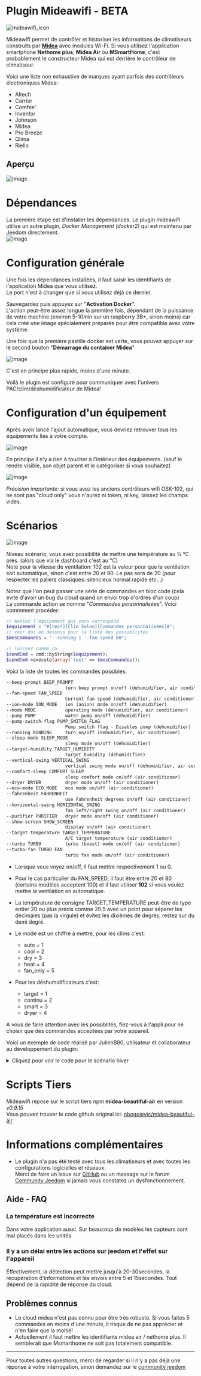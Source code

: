 
# Plugin Mideawifi - BETA


![mideawifi_icon](https://user-images.githubusercontent.com/3704897/200172116-ac8de823-46a5-4ae3-9165-fbb591c640f7.png)


Mideawifi permet de contrôler et historiser les informations de climatiseurs construits par **[Midea](https://fr.wikipedia.org/wiki/Midea)** avec modules Wi-Fi. 
Si vous utilisez l'application smartphone **Nethome plus**, **Midea Air** ou **MSmartHome**, c'est probablement le constructeur Midea qui est derrière le contrôleur de climatiseur.  

Voici une liste non exhaustive de marques ayant parfois des contrôleurs électroniques Midea:  
- Altech  
- Carrier  
- Comfee&apos;  
- Inventor  
- Johnson   
- Midea  
- Pro Breeze    
- Qlima  
- Riello   

## Aperçu  
  
![image](https://user-images.githubusercontent.com/3704897/204097207-b6488326-d70c-48b8-ab2c-57c076780517.png)  
  
# Dépendances  

La première étape est d'installer les dépendances. Le plugin mideawifi utilise un autre plugin, _Docker Management (docker2)_ qui est maintenu par Jeedom directement.  
![image](https://user-images.githubusercontent.com/3704897/200282392-7bdcd23b-a6ed-4113-81b3-40acf88448fb.png)  

# Configuration générale  

Une fois les dépendances installées, il faut saisir les identifiants de l'application Midea que vous utilisez.  
Le port n'est à changer que si vous utilisez déjà ce dernier.  
  
Sauvegardez puis appuyez sur "**Activation Docker**".  
L'action peut-être assez longue la première fois, dépendant de la puissance de votre machine (environ 5-10min sur un raspberry 3B+, sinon moins) car cela créé une image spécialement préparée pour être compatible avec votre système.  

Une fois que la première pastille docker est verte, vous pouvez appuyer sur le second bouton "**Démarrage du container Midea**"  

![image](https://user-images.githubusercontent.com/3704897/200291627-985b687d-b5ac-4335-b86d-f6cd4eef3c6f.png)  

C'est en principe plus rapide, moins d'une minute.  

Voilà le plugin est configuré pour communiquer avec l'univers PAC/clim/déshumidificateur de Midea!  
  
# Configuration d'un équipement  
  
Après avoir lancé l'ajout automatique, vous devriez retrouver tous les équipements liés à votre compte.  
  
![image](https://user-images.githubusercontent.com/3704897/201053367-b947704b-01d4-45a7-bb84-399283de13e8.png)  
  
En principe il n'y a rien à toucher à l'intérieur des équipements. (sauf le rendre visible, son objet parent et le catégoriser si vous souhaitez)  
  
![image](https://user-images.githubusercontent.com/3704897/201054699-05048f34-1d90-4212-9c16-ad753e70191b.png)  
  
*Précision importante:* si vous avez les anciens contrôleurs wifi OSK-102, qui ne sont pas "cloud only" vous n'aurez ni token, ni key, laissez les champs vides.  
  
# Scénarios  
  
  ![image](https://user-images.githubusercontent.com/3704897/202680751-883a360b-d988-4ed8-b846-cd2e35e4330b.png)  

  Niveau scénario, vous avez possibilité de mettre une température au ½ °C près. (alors que via le dashboard c'est au °C)  
  Note pour la vitesse de ventilation: 102 est la valeur pour que la ventilation soit automatique, sinon c'est entre 20 et 80. Le pas sera de 20 (pour respecter les paliers classiques: silencieux normal rapide etc...)  
  
  Notez que l'on peut passer une série de commandes en bloc code (cela évite d'avoir un bug du cloud quand on envoi trop d'ordres d'un coup)  
  La commande action se nomme "*Commandes personnalisées*". Voici commment procéder:  
  
  ```php
  // mettez l'équipement qui vous correspond
  $equipement = "#[test][Clim Salon][Commandes personnalisées]#";
  // voir doc en dessous pour la liste des possibilités
  $mesCommandes = "--running 1 --fan-speed 60";
  
  // laissez comme ça
  $sendCmd = cmd::byString($equipement);
  $sendCmd->execute(array('text' => $mesCommandes));
  ```
  
  Voici la liste de toutes les commandes possibles:  
  ```markdown
  --beep-prompt BEEP_PROMPT
                        turn beep prompt on/off (dehumidifier, air conditioner)
  --fan-speed FAN_SPEED
                        Current fan speed (dehumidifier, air conditioner)
  --ion-mode ION_MODE   ion (anion) mode on/off (dehumidifier)
  --mode MODE           operating mode (dehumidifier, air conditioner)
  --pump PUMP           water pump on/off (dehumidifier)
  --pump-switch-flag PUMP_SWITCH_FLAG
                        Pump switch flag - Disables pump (dehumidifier)
  --running RUNNING     turn on/off (dehumidifier, air conditioner)
  --sleep-mode SLEEP_MODE
                        sleep mode on/off (dehumidifier)
  --target-humidity TARGET_HUMIDITY
                        Target humidity (dehumidifier)
  --vertical-swing VERTICAL_SWING
                        vertical swing mode on/off (dehumidifier, air conditioner)
  --comfort-sleep COMFORT_SLEEP
                        sleep comfort mode on/off (air conditioner)
  --dryer DRYER         dryer mode on/off (air conditioner)
  --eco-mode ECO_MODE   eco mode on/off (air conditioner)
  --fahrenheit FAHRENHEIT
                        use Fahrenheit degrees on/off (air conditioner)
  --horizontal-swing HORIZONTAL_SWING
                        fan left/right swing on/off (air conditioner)
  --purifier PURIFIER   dryer mode on/off (air conditioner)
  --show-screen SHOW_SCREEN
                        display on/off (air conditioner)
  --target-temperature TARGET_TEMPERATURE
                        A/C target temperature (air conditioner)
  --turbo TURBO         turbo (boost) mode on/off (air conditioner)
  --turbo-fan TURBO_FAN
                        turbo fan mode on/off (air conditioner)
  ```  
  
  - Lorsque vous voyez on/off, il faut mettre respectivement 1 ou 0.  
  - Pour le cas particulier du FAN_SPEED, il faut être entre 20 et 80 (certains modèles acceptent 100) et il faut utiliser **102** si vous voulez mettre la ventilation en automatique.  
  - La température de consigne TARGET_TEMPERATURE peut-être de type entier 20 ou plus précis comme 20.5 avec un point pour séparer les décimales (pas la virgule) et évitez les dixièmes de degrés, restez sur du demi degré.  
  - Le mode est un chiffre à mettre, pour les clims c'est:  
    - auto = 1  
    - cool = 2  
    - dry = 3  
    - heat = 4  
    - fan_only = 5  

  - Pour les déshumidificateurs c'est:  
    - target = 1  
    - continu = 2  
    - smart = 3  
    - dryer = 4  

A vous de faire attention avec les possiblités, fiez-vous à l'appli pour ne choisir que des commandes acceptées par votre appareil.  

Voici un exemple de code réalisé par JulienB80, utilisateur et collaborateur au développement du plugin:  

<details>
<summary>Cliquez pour voir le code pour le scénario hiver</summary>

```php
// Par JulienB80 - 12/2022
// Les sondes midea étant peu fiables, tout se base sur un thermostat annexe géré par le plugin thermostat
// De plus, cela évite les commandes à répétition car tout est envoyé d'un coup.
// Pas de problème de cloud de cette manière.

// #########################################################################################
// ne changez que les éléments dans cet encart
  
//récupération de la puissance du thermostat
$cmdPower = cmd::byString("#[ChauffageClimatisation][Thermostat toto][Puissance]#");
$statePower = $cmdPower->execCmd();

//récupération de la consigne demandée à ce thermostat
$cmdConsigne = cmd::byString("#[ChauffageClimatisation][Thermostat toto][Consigne]#");
$stateConsigne = $cmdConsigne->execCmd();

// La commande citée plus haut pour envoyer les commandes personnalisées à votre appareil midea
$cmdPac = cmd::byString("#[ChauffageClimatisation][PAC toto][Commandes personnalisées]#");

// #########################################################################################

$scenario->setLog("Début d'exécution Bloc Code : Consigne : ".$stateConsigne."°C // Puissance :".$statePower."%");

// Si thermostat coupé, on coupe aussi la PAC
if ($statePower == 0) {
    $cmdPac->execute(array('text'=> '--running 0'));
      $scenario->setLog("Puissance Demandée : ".$statePower." % donc extinction PAC");
}

// Si peu de puissance demandée,
// on met une vitesse de ventilation faible
// petite correction sur température demandée
if (($statePower > 0) AND ($statePower <= 25))  {
      $temperature = $stateConsigne + 3;
    if ($temperature > 30)  {
          $temperature = 30;
    }
    $cmdPac->execute(array('text'=> '--mode 4 --turbo 0 --running 1 --fan-speed 40 --target-temperature '.$temperature));
      $scenario->setLog("Puissance Demandée : ".$statePower." % donc fan-speed = 40 + target-temperature ".$temperature.'°C');
}

// Si un peu plus de puissance demandée,
// on met une vitesse de ventilation normale
// moyenne correction sur température demandée
if (($statePower > 25) AND ($statePower <= 50))  {
      $temperature = $stateConsigne + 4;
    if ($temperature > 30)  {
          $temperature = 30;
    }
    $cmdPac->execute(array('text'=> '--mode 4 --turbo 0 --running 1 --fan-speed 60 --target-temperature '.$temperature));
      $scenario->setLog("Puissance Demandée : ".$statePower." % donc fan-speed = 60 + target-temperature ".$temperature.'°C');
}

// Si puissance demandée assez importante,
// on met une vitesse de ventilation forte
// moyenne correction sur température demandée
if (($statePower > 50) AND ($statePower <= 75))  {
      $temperature = $stateConsigne + 5;
    if ($temperature > 30)  {
          $temperature = 30;
    }
    $cmdPac->execute(array('text'=> '--mode 4 --turbo 0 --running 1 --fan-speed 80 --target-temperature '.$temperature));
      $scenario->setLog("Puissance Demandée : ".$statePower." % donc fan-speed = 80 + target-temperature ".$temperature.'°C');
}

// Si puissance demandée très importante,
// on met le mode turbo
// forte correction sur température demandée
if ($statePower > 75) {
      $temperature = $stateConsigne + 6;
    if ($temperature > 30)  {
          $temperature = 30;
    }
    $cmdPac->execute(array('text'=> '--mode 4 --turbo 1 --running 1 --fan-speed 60 --target-temperature '.$temperature));
      $scenario->setLog("Puissance Demandée : ".$statePower." % donc fan-speed = 60 + target-temperature ".$temperature.'°C + Turbo');
}
```
</details>
  
# Scripts Tiers  
  
Mideawifi repose sur le script tiers npm **midea-beautiful-air** en version *v0.9.15*  
Vous pouvez trouver le code github original ici:  [nbogojevic/midea-beautiful-air](https://github.com/nbogojevic/midea-beautiful-air)  
  
# Informations complémentaires  
  
 - Le plugin n'a pas été testé avec tous les climatiseurs et avec toutes les configurations logicielles et réseaux.  
 Merci de faire un Issue sur [GitHub](https://github.com/ddelec24/mideawifi/issues) ou un message sur le forum [Community Jeedom](https://community.jeedom.com/tag/plugin-mideawifi) si jamais vous constatez un dysfonctionnement.  
  
## Aide - FAQ  
  
### La température est incorrecte  
Dans votre application aussi. Sur beaucoup de modèles les capteurs sont mal placés dans les unités.  
  
### Il y a un délai entre les actions sur jeedom et l'effet sur l'appareil  
Effectivement, la détection peut mettre jusqu'à 20-30secondes, la récupération d'informations et les envois entre 5 et 15secondes. Tout dépend de la rapidité de réponse du cloud.  

## Problèmes connus

- Le cloud midea n'est pas connu pour être très robuste. Si vous faites 5 commandes en moins d'une minute, il risque de ne pas apprécier et n'en faire que la moitié!  
- Actuellement il faut mettre les identifiants midea air / nethome plus. Il semblerait que Msmarthome ne soit pas totalement compatible.  

---------------------------------------------------------------
Pour toutes autres questions, merci de regarder si il n'y a pas déjà une réponse à votre interrogation, sinon demandez sur le [community jeedom](https://community.jeedom.com)
